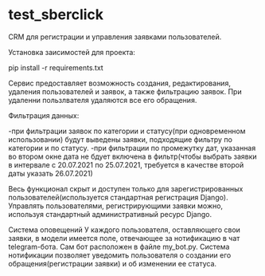 # test_sberclick
CRM для регистрации и управления заявками пользователей.

Установка заисимостей для проекта:

pip install -r requirements.txt

Сервис предоставляет возможность создания, редактирования, удаления пользователей и заявок, а также фильтрацию заявок. При удаленни пользлвателя удаляются все его обращения.

Фильтрация данных:

-при фильтрации заявок по категории и статусу(при одновременном использовании) будут выведены заявки, подходящие фильтру по категории и по статусу.
-при фильтрации по промежутку дат, указанная во втором окне дата не бдует включена в фильтр(чтобы выбрать заявки в интервале с 20.07.2021 по 25.07.2021,
  требуется в качестве второй даты указать 26.07.2021)

Весь функционал скрыт и доступен только для зарегистрированных пользователей(используется стандартная регистрация Django). Управлять пользователями,
регистрирующими заявки можно, используя стандартный административный ресурс Django.

Система оповещений
У каждого пользователя, оставляющего свои заявки, в модели имеется поле, отвечающее за нотификацию в чат telegram-бота. Сам бот расположен в файле my_bot.py. 
Система нотификации позволяет уведомить пользователя о создании его обращения(регистрации заявки) и об изменении ее статуса.
